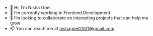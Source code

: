 - 👋 Hi, I’m Nisha Goel
- 🌱 I’m currently working in Frontend Development
- 💞️ I’m looking to collaborate on interesting projects that can help me grow
- 📫 You can reach me at nishagoel2001@gmail.com

<!---
nishagoel2001/nishagoel2001 is a ✨ special ✨ repository because its `README.md` (this file) appears on your GitHub profile.
You can click the Preview link to take a look at your changes.
--->

